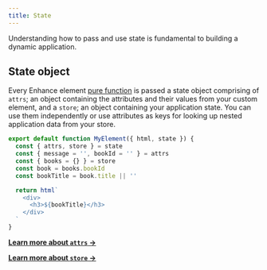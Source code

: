 ```yaml
---
title: State
---
```


Understanding how to pass and use state is fundamental to building a dynamic application.

## State object

Every Enhance element [pure function](https://en.wikipedia.org/wiki/Pure_function) is passed a state object comprising of `attrs`; an object containing the attributes and their values from your custom element, and a `store`; an object containing your application state. You can use them independently or use attributes as keys for looking up nested application data from your store.

```javascript
export default function MyElement({ html, state }) {
  const { attrs, store } = state
  const { message = '', bookId = '' } = attrs
  const { books = {} } = store
  const book = books.bookId
  const bookTitle = book.title || ''

  return html`
    <div>
      <h3>${bookTitle}</h3>
    </div>
  `
}
```

<doc-callout level="none" mark="🗝">

**[Learn more about `attrs` →](/docs/learn/concepts/state/attributes)**

</doc-callout>

<doc-callout level="none" mark="💾">

**[Learn more about `store` →](/docs/learn/concepts/state/store)**

</doc-callout>
